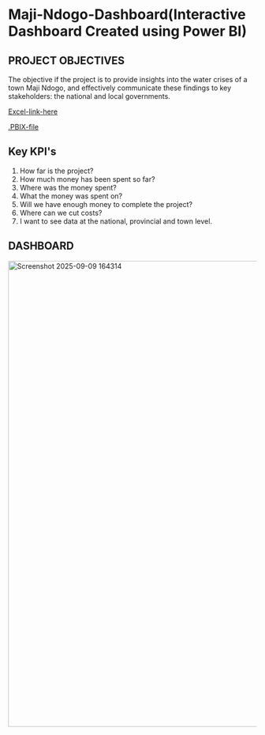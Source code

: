 # Maji-Ndogo-Dashboard(Interactive Dashboard Created using Power BI)

## PROJECT OBJECTIVES
The objective if the project is to provide insights into the water crises of a town Maji Ndogo, and effectively communicate these findings to key stakeholders: the national and local
governments.

[Excel-link-here](https://drive.google.com/drive/folders/1LWSF9wm_IYCAQXKDh0-qgjkY1MEwxsyL?usp=drive_link)

[.PBIX-file](https://drive.google.com/drive/folders/1LWSF9wm_IYCAQXKDh0-qgjkY1MEwxsyL?usp=drive_link)

## Key KPI's
1. How far is the project?
2. How much money has been spent so far?
3. Where was the money spent?
4. What the money was spent on?
5. Will we have enough money to complete the project?
6. Where can we cut costs?
7. I want to see data at the national, provincial and town level.

## DASHBOARD
<img width="1901" height="943" alt="Screenshot 2025-09-09 164314" src="https://github.com/user-attachments/assets/08bc22ed-f03c-4537-99b6-85036061e9c2" />
